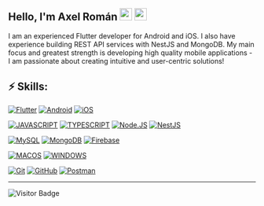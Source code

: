 ## Hello, I'm Axel Román <img src="https://media.giphy.com/media/hvRJCLFzcasrR4ia7z/giphy.gif" width="25px">  <img src="https://flagicons.lipis.dev/flags/4x3/mx.svg" width="25px"> 
I am an experienced Flutter developer for Android and iOS. I also have experience building REST API services with NestJS and MongoDB. My main focus and greatest strength is developing high quality mobile applications - I am passionate about creating intuitive and user-centric solutions!


## ⚡ Skills:

<!-- Mobile </br> -->
[![Flutter](https://img.shields.io/badge/Flutter-02569B?style=for-the-badge&logo=flutter&logoColor=white&labelColor=101010)]()
[![Android](https://img.shields.io/badge/Android-2fA37d?style=for-the-badge&logo=android&logoColor=white&labelColor=101010)]()
[![iOS](https://img.shields.io/badge/iOS-202020?style=for-the-badge&logo=apple&logoColor=white&labelColor=101010)]()

<!-- Web </br> -->
[![JAVASCRIPT](https://img.shields.io/badge/JavaScript-F7DF1E?style=for-the-badge&logo=javascript&logoColor=white&labelColor=101010)]()
[![TYPESCRIPT](https://img.shields.io/badge/Typescript-0871cd?style=for-the-badge&logo=typescript&logoColor=white&labelColor=101010)]()
[![Node.JS](https://img.shields.io/badge/Node.JS-339933?style=for-the-badge&logo=node.js&logoColor=white&labelColor=101010)]()
[![NestJS](https://img.shields.io/badge/NestJS-E0234E?style=for-the-badge&logo=nestjs&logoColor=white&labelColor=101010)]()

<!-- Databases </br> -->
[![MySQL](https://img.shields.io/badge/postgresql-316192?style=for-the-badge&logo=postgresql&logoColor=white&labelColor=101010)]()
[![MongoDB](https://img.shields.io/badge/MongoDB-47A248?style=for-the-badge&logo=mongodb&logoColor=white&labelColor=101010)]()
[![Firebase](https://img.shields.io/badge/Firebase-FFCA28?style=for-the-badge&logo=firebase&logoColor=white&labelColor=101010)]()

<!-- Systems </br> -->
[![MACOS](https://img.shields.io/badge/macOS-202020?style=for-the-badge&logo=apple&logoColor=white&labelColor=101010)]()
[![WINDOWS](https://img.shields.io/badge/windows-0871cd?style=for-the-badge&logo=windows&logoColor=white&labelColor=101010)]()

<!-- Others </br> -->
[![Git](https://img.shields.io/badge/Git-ff6340?style=for-the-badge&logo=git&logoColor=white&labelColor=101010)]()
[![GitHub](https://img.shields.io/badge/GitHub-303030?style=for-the-badge&logo=github&logoColor=white&labelColor=101010)]()
[![Postman](https://img.shields.io/badge/Postman-FF6C37?style=for-the-badge&logo=Postman&logoColor=white&labelColor=101010)]()

---
![Visitor Badge](https://visitor-badge.laobi.icu/badge?page_id=axelroman20.axelroman20)
